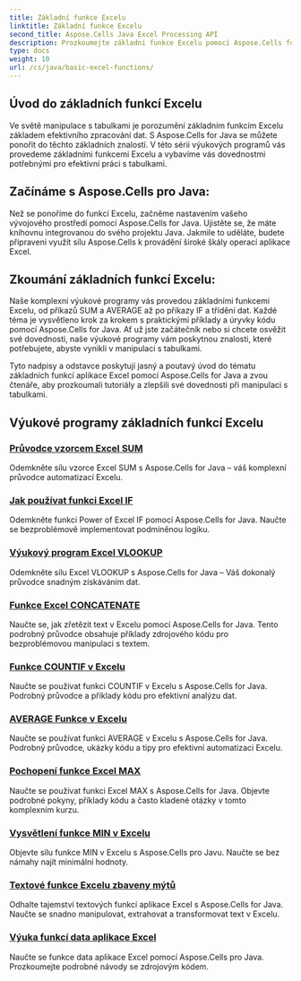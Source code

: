 ```yaml
---
title: Základní funkce Excelu
linktitle: Základní funkce Excelu
second_title: Aspose.Cells Java Excel Processing API
description: Prozkoumejte základní funkce Excelu pomocí Aspose.Cells for Java. Naše výukové programy pokrývají základy krok za krokem. Začněte s manipulací s tabulkami
type: docs
weight: 10
url: /cs/java/basic-excel-functions/
---
```

## Úvod do základních funkcí Excelu

Ve světě manipulace s tabulkami je porozumění základním funkcím Excelu základem efektivního zpracování dat. S Aspose.Cells for Java se můžete ponořit do těchto základních znalostí. V této sérii výukových programů vás provedeme základními funkcemi Excelu a vybavíme vás dovednostmi potřebnými pro efektivní práci s tabulkami.

## Začínáme s Aspose.Cells pro Java:

Než se ponoříme do funkcí Excelu, začněme nastavením vašeho vývojového prostředí pomocí Aspose.Cells for Java. Ujistěte se, že máte knihovnu integrovanou do svého projektu Java. Jakmile to uděláte, budete připraveni využít sílu Aspose.Cells k provádění široké škály operací aplikace Excel.

## Zkoumání základních funkcí Excelu:

Naše komplexní výukové programy vás provedou základními funkcemi Excelu, od příkazů SUM a AVERAGE až po příkazy IF a třídění dat. Každé téma je vysvětleno krok za krokem s praktickými příklady a úryvky kódu pomocí Aspose.Cells for Java. Ať už jste začátečník nebo si chcete osvěžit své dovednosti, naše výukové programy vám poskytnou znalosti, které potřebujete, abyste vynikli v manipulaci s tabulkami.

Tyto nadpisy a odstavce poskytují jasný a poutavý úvod do tématu základních funkcí aplikace Excel pomocí Aspose.Cells for Java a zvou čtenáře, aby prozkoumali tutoriály a zlepšili své dovednosti při manipulaci s tabulkami.

## Výukové programy základních funkcí Excelu
### [Průvodce vzorcem Excel SUM](./excel-sum-formula-guide/)
Odemkněte sílu vzorce Excel SUM s Aspose.Cells for Java – váš komplexní průvodce automatizací Excelu.
### [Jak používat funkci Excel IF](./how-to-use-excel-if-function/)
Odemkněte funkci Power of Excel IF pomocí Aspose.Cells for Java. Naučte se bezproblémově implementovat podmíněnou logiku.
### [Výukový program Excel VLOOKUP](./excel-vlookup-tutorial/)
Odemkněte sílu Excel VLOOKUP s Aspose.Cells for Java – Váš dokonalý průvodce snadným získáváním dat.
### [Funkce Excel CONCATENATE](./excel-concatenate-function/)
Naučte se, jak zřetězit text v Excelu pomocí Aspose.Cells for Java. Tento podrobný průvodce obsahuje příklady zdrojového kódu pro bezproblémovou manipulaci s textem.
### [Funkce COUNTIF v Excelu](./countif-function-in-excel/)
Naučte se používat funkci COUNTIF v Excelu s Aspose.Cells for Java. Podrobný průvodce a příklady kódu pro efektivní analýzu dat.
### [AVERAGE Funkce v Excelu](./average-function-in-excel/)
Naučte se používat funkci AVERAGE v Excelu s Aspose.Cells for Java. Podrobný průvodce, ukázky kódu a tipy pro efektivní automatizaci Excelu.
### [Pochopení funkce Excel MAX](./understanding-excel-max-function/)
Naučte se používat funkci Excel MAX s Aspose.Cells for Java. Objevte podrobné pokyny, příklady kódu a často kladené otázky v tomto komplexním kurzu.
### [Vysvětlení funkce MIN v Excelu](./min-function-in-excel-explained/)
Objevte sílu funkce MIN v Excelu s Aspose.Cells pro Javu. Naučte se bez námahy najít minimální hodnoty.
### [Textové funkce Excelu zbaveny mýtů](./excel-text-functions-demystified/)
Odhalte tajemství textových funkcí aplikace Excel s Aspose.Cells for Java. Naučte se snadno manipulovat, extrahovat a transformovat text v Excelu.
### [Výuka funkcí data aplikace Excel](./excel-date-functions-tutorial/)
Naučte se funkce data aplikace Excel pomocí Aspose.Cells pro Java. Prozkoumejte podrobné návody se zdrojovým kódem.
